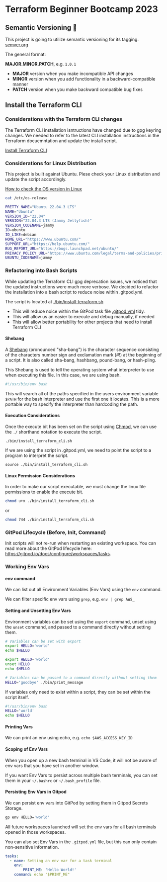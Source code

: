 # Terraform Beginner Bootcamp 2023

## Semantic Versioning :mage:

This project is going to utilize semantic versioning for its tagging.
[semver.org](https://semver.org)

The general format:

**MAJOR.MINOR.PATCH**, e.g. `1.0.1`

- **MAJOR** version when you make incompatible API changes
- **MINOR** version when you add functionality in a backward-compatible manner
- **PATCH** version when you make backward compatible bug fixes

## Install the Terraform CLI

### Considerations with the Terraform CLI changes

The Terraform CLI installation isntructions have changed due to gpg keyring changes. We needed to refer to the latest CLI installation instructions in the Terraform docuemntation and update the install script.

[Install Terraform CLI](https://developer.hashicorp.com/terraform/tutorials/aws-get-started/install-cli)

### Considerations for Linux Distribution

This project is built against Ubuntu. Plese check your Linux distribution and update the script accordingly.

[How to check the OS version in Linux](https://www.cyberciti.biz/faq/how-to-check-os-version-in-linux-command-line)

```sh
cat /etc/os-release
```

```sh
PRETTY_NAME="Ubuntu 22.04.3 LTS"
NAME="Ubuntu"
VERSION_ID="22.04"
VERSION="22.04.3 LTS (Jammy Jellyfish)"
VERSION_CODENAME=jammy
ID=ubuntu
ID_LIKE=debian
HOME_URL="https://www.ubuntu.com/"
SUPPORT_URL="https://help.ubuntu.com/"
BUG_REPORT_URL="https://bugs.launchpad.net/ubuntu/"
PRIVACY_POLICY_URL="https://www.ubuntu.com/legal/terms-and-policies/privacy-policy"
UBUNTU_CODENAME=jammy
```

### Refactoring into Bash Scripts

While updating the Terraform CLI gpg deprecation issues, we noticed that the updated instructions were much more verbose. We decided to refactor the installation into a bash script to reduce noise within .gitpod.yml.

The script is located at [./bin/install-terraform.sh](./bin/install-terraform.sh)

- This will reduce noice within the GitPod task file [.gitpod.yml](.gitpod.yml) tidy.
- This will allow us an easier to execute and debug manually, if needed
- This will allow better portability for other projects that need to install Terraform CLI

#### Shebang

A [Shebang](<https://en.wikipedia.org/wiki/Shebang_(Unix)>) (pronounced "sha-bang") is the character sequence consisting of the characters number sign and exclamation mark (#!) at the beginning of a script. It is also called sha-bang, hashbang, pound-bang, or hash-pling.

This Shebang is used to tell the operating system what interpreter to use when executing this file. In this case, we are using bash.

```sh
#!/usr/bin/env bash
```

This will search all of the paths specified in the users environment variable `$PATH` for the bash interpreter and use the first one it locates. This is a more portable way to specify the interpreter than hardcoding the path.

#### Execution Considerations

Once the execute bit has been set on the script using [Chmod](<https://en.wikipedia.org/wiki/Chmod>), we can use the `./` shorthand notation to execute the script.

`./bin/install_terraform_cli.sh`

If we are using the script in .gitpod.yml, we need to point the script to a program to interpret the script.

`source ./bin/install_terraform_cli.sh`

#### Linux Permission Considerations

In order to make our script executable, we must change the linux file permissions to enable the execute bit.

```sh
chmod u+x ./bin/install_terraform_cli.sh
```

or

```sh
chmod 744 ./bin/install_terraform_cli.sh
```

### GitPod Lifecycle (Before, Init, Command)

Init scripts will not re-run when restarting an existing workspace. You can read more about the GitPod lifecycle here: <https://gitpod.io/docs/configure/workspaces/tasks>.

### Working Env Vars

#### env command

We can list out all Environment Variables (Env Vars) using the `env` command.

We can filter specific env vars using `grep`, e.g. `env | grep AWS_`

#### Setting and Unsetting Env Vars

Environment variables can be set using the `export` command, unset using the `unset` command, and passed to a command directly without setting them.

```sh
# Variables can be set with export
export HELLO='world'
echo $HELLO
```

```sh
export HELLO='world'
unset HELLO
echo $HELLO
```

```sh
# Variables can be passed to a command directly without setting them
HELLO='goodbye' ./bin/print_message
```

If variables only need to exist within a script, they can be set within the script itself.

```sh
#!/usr/bin/env bash
HELLO='world'
echo $HELLO
```

#### Printing Vars

We can print an env using echo, e.g. `echo $AWS_ACCESS_KEY_ID`

#### Scoping of Env Vars

When you open up a new bash terminal in VS Code, it will not be aware of env vars that you have set in another window.

If you want Env Vars to persist across multiple bash terminals, you can set them in your `~/.bashrc` or `~/.bash_profile` file.

#### Persisting Env Vars in Gitpod

We can persist env vars into GitPod by setting them in Gitpod Secrets Storage.

```sh
gp env HELLO='world'
```

All future workspaces launched will set the env vars for all bash terminals opened in those workspaces.

You can also set Env Vars in the `.gitpod.yml` file, but this can only contain non-sensitive information.

```yml
tasks:
  - name: Setting an env var for a task terminal
    env:
        PRINT_ME: 'Hello World!'
    command: echo "$PRINT_ME"
```
